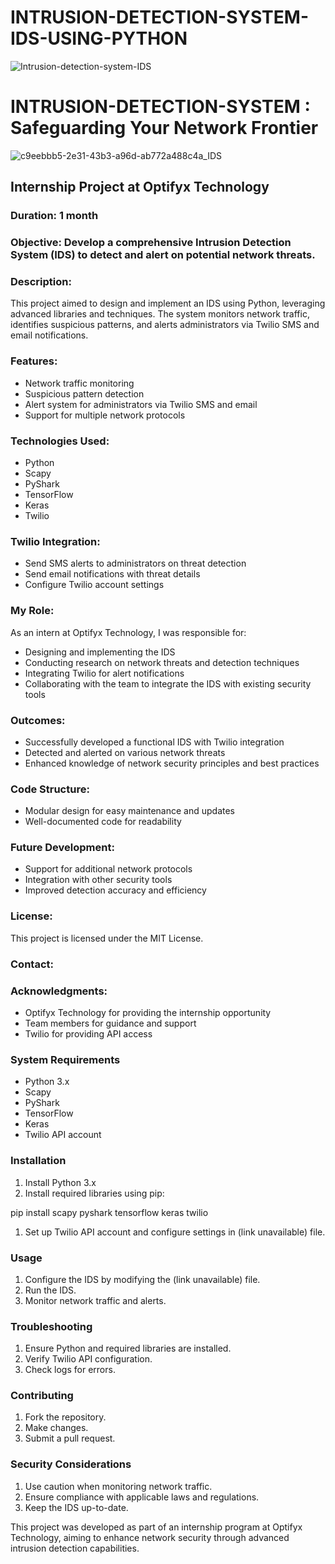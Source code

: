 # INTRUSION-DETECTION-SYSTEM-IDS-USING-PYTHON
![Intrusion-detection-system-IDS](https://github.com/user-attachments/assets/752cf960-30b6-46e1-9c9c-6da0f03b6cf8)
# INTRUSION-DETECTION-SYSTEM : Safeguarding Your Network Frontier
![c9eebbb5-2e31-43b3-a96d-ab772a488c4a_IDS](https://github.com/user-attachments/assets/9c00f542-670b-43ea-9945-d3981edd3dca)

## Internship Project at Optifyx Technology
### Duration: 1 month

### Objective: Develop a comprehensive Intrusion Detection System (IDS) to detect and alert on potential network threats.

### Description:
This project aimed to design and implement an IDS using Python, leveraging advanced libraries and techniques. The system monitors network traffic, identifies suspicious patterns, and alerts administrators via Twilio SMS and email notifications.

### Features:

- Network traffic monitoring
- Suspicious pattern detection
- Alert system for administrators via Twilio SMS and email
- Support for multiple network protocols

### Technologies Used:

- Python
- Scapy
- PyShark
- TensorFlow
- Keras
- Twilio

### Twilio Integration:

- Send SMS alerts to administrators on threat detection
- Send email notifications with threat details
- Configure Twilio account settings 

### My Role:

As an intern at Optifyx Technology, I was responsible for:

- Designing and implementing the IDS
- Conducting research on network threats and detection techniques
- Integrating Twilio for alert notifications
- Collaborating with the team to integrate the IDS with existing security tools

### Outcomes:

- Successfully developed a functional IDS with Twilio integration
- Detected and alerted on various network threats
- Enhanced knowledge of network security principles and best practices

### Code Structure:

- Modular design for easy maintenance and updates
- Well-documented code for readability

### Future Development:

- Support for additional network protocols
- Integration with other security tools
- Improved detection accuracy and efficiency

### License:

This project is licensed under the MIT License.

### Contact:



### Acknowledgments:

- Optifyx Technology for providing the internship opportunity
- Team members for guidance and support
- Twilio for providing API access

### System Requirements

- Python 3.x
- Scapy
- PyShark
- TensorFlow
- Keras
- Twilio API account

### Installation

1. Install Python 3.x
2. Install required libraries using pip:

pip install scapy pyshark tensorflow keras twilio

1. Set up Twilio API account and configure settings in (link unavailable) file.

### Usage

1. Configure the IDS by modifying the (link unavailable) file.
2. Run the IDS.
3. Monitor network traffic and alerts.

### Troubleshooting

1. Ensure Python and required libraries are installed.
2. Verify Twilio API configuration.
3. Check logs for errors.

### Contributing

1. Fork the repository.
2. Make changes.
3. Submit a pull request.

### Security Considerations

1. Use caution when monitoring network traffic.
2. Ensure compliance with applicable laws and regulations.
3. Keep the IDS up-to-date.

 This project was developed as part of an internship program at Optifyx Technology, aiming to enhance network security through advanced intrusion detection capabilities.

